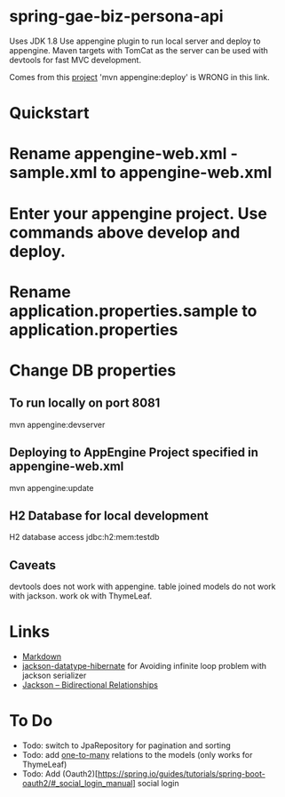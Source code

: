 spring-gae-biz-persona-api
==========================

Uses JDK 1.8
Use appengine plugin to run local server and deploy to appengine.
Maven targets with TomCat as the server can be used with devtools for fast MVC development.

Comes from this [project](https://github.com/GoogleCloudPlatform/getting-started-java/tree/master/appengine-standard-java8/springboot-appengine-standard)
'mvn appengine:deploy' is WRONG in this link.

Quickstart
==========

# Rename appengine-web.xml - sample.xml to appengine-web.xml
# Enter your appengine project. Use commands above develop and deploy.
# Rename application.properties.sample to application.properties
# Change DB properties

To run locally on port 8081
---------------------------

mvn appengine:devserver

Deploying to AppEngine Project specified in appengine-web.xml
-------------------------------------------------------------
mvn appengine:update

H2 Database for local development
---------------------------------

H2 database access
jdbc:h2:mem:testdb

Caveats
-------
devtools does not work with appengine.
table joined models do not work with jackson. work ok with ThymeLeaf.

Links
=====

* [Markdown](https://daringfireball.net/projects/markdown/basics)
* [jackson-datatype-hibernate](https://github.com/FasterXML/jackson-datatype-hibernate) for Avoiding infinite loop problem with jackson serializer
* [Jackson – Bidirectional Relationships](http://www.baeldung.com/jackson-bidirectional-relationships-and-infinite-recursion)

To Do
=====

* Todo: switch to JpaRepository for pagination and sorting
* Todo: add [one-to-many](https://www.callicoder.com/hibernate-spring-boot-jpa-one-to-many-mapping-example/) relations to the models (only works for ThymeLeaf)
* Todo: Add (Oauth2)[https://spring.io/guides/tutorials/spring-boot-oauth2/#_social_login_manual] social login

